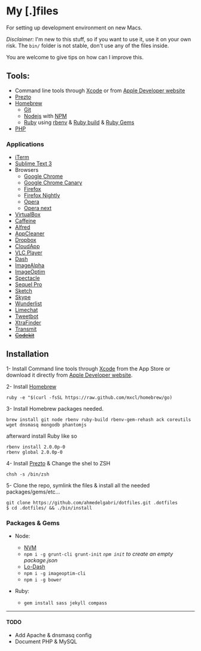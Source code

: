 # My [.]files

For setting up development environment on new Macs.

*Disclaimer:* I'm new to this stuff, so if you want to use it, use it on your own risk. The `bin/` folder is not stable, don't use any of the files inside.

You are welcome to give tips on how can I improve this. 

## Tools:

* Command line tools through [Xcode](https://itunes.apple.com/en/app/xcode/id497799835?mt=12) or from [Apple Developer website](https://developer.apple.com/downloads)
* [Prezto](https://github.com/sorin-ionescu/prezto)
* [Homebrew](http://mxcl.github.io/homebrew/)
    * [Git](http://git-scm.com/)
    * [Nodejs](http://nodejs.org/) with [NPM](https://npmjs.org/)
    * [Ruby](http://www.ruby-lang.org/en/) using [rbenv](https://github.com/sstephenson/rbenv/) & [Ruby build](https://github.com/sstephenson/ruby-build)  & [Ruby Gems](http://rubygems.org)
* [PHP](http://php-osx.liip.ch/)

### Applications
* [iTerm](http://www.iterm2.com/)
* [Sublime Text 3](http://www.sublimetext.com/3)
* Browsers
    * [Google Chrome](https://www.google.com/intl/en/chrome/browser/)
    * [Google Chrome Canary](https://www.google.com/intl/en/chrome/browser/canary.html)
    * [Firefox](http://www.mozilla.org/en-US/firefox/new/)
    * [Firefox Nightly](http://nightly.mozilla.org/)
    * [Opera](http://www.opera.com/)
    * [Opera next](http://www.opera.com/computer/next)
* [VirtualBox](https://www.virtualbox.org/)
* [Caffeine](http://itunes.apple.com/us/app/caffeine/id411246225)
* [Alfred](http://www.alfredapp.com/)
* [AppCleaner](http://www.freemacsoft.net/appcleaner/)
* [Dropbox](http://dropbox.com)
* [CloudApp](https://itunes.apple.com/us/app/cloud/id417602904?mt=12)
* [VLC Player](http://www.videolan.org/vlc/index.html)
* [Dash](https://itunes.apple.com/us/app/dash-docs-snippets/id458034879?mt=12)
* [ImageAlpha](http://pngmini.com/)
* [ImageOptim](http://imageoptim.com/)
* [Spectacle](http://spectacleapp.com/)
* [Sequel Pro](http://www.sequelpro.com/)
* [Sketch](http://www.bohemiancoding.com/sketch/)
* [Skype](http://www.skype.com/en/)
* [Wunderlist](https://itunes.apple.com/us/app/wunderlist-to-do-task-list/id410628904?mt=12)
* [Limechat](http://limechat.net/mac/)
* [Tweetbot](https://itunes.apple.com/us/app/tweetbot-for-twitter/id557168941?mt=12)
* [XtraFinder](http://www.trankynam.com/xtrafinder/)
* [Transmit](http://panic.com/transmit/)
* ~~[Codekit](http://incident57.com/codekit/)~~

## Installation
1- Install Command line tools through [Xcode](https://itunes.apple.com/en/app/xcode/id497799835?mt=12) from the App Store or download it directly from [Apple Developer website](https://developer.apple.com/downloads).

2- Install [Homebrew](http://mxcl.github.io/homebrew/)

    ruby -e "$(curl -fsSL https://raw.github.com/mxcl/homebrew/go)

3- Install Homebrew packages needed.

    brew install git node rbenv ruby-build rbenv-gem-rehash ack coreutils wget dnsmasq mongodb phantomjs

afterward install Ruby like so

    rbenv install 2.0.0p-0
    rbenv global 2.0.0p-0

4- Install [Prezto](https://github.com/sorin-ionescu/prezto) & Change the shel to ZSH

    chsh -s /bin/zsh

5- Clone the repo, symlink the files & install all the needed packages/gems/etc...

    git clone https://github.com/ahmedelgabri/dotfiles.git .dotfiles
    $ cd .dotfiles/ && ./bin/install

### Packages & Gems

* Node:
    * [NVM](https://github.com/creationix/nvm) 
    * `npm i -g grunt-cli grunt-init` _`npm init` to create an empty package.json_
    * [Lo-Dash](http://lodash.com/)
    * `npm i -g imageoptim-cli`
    * `npm i -g bower`

* Ruby:
    * `gem install sass jekyll compass`

---

#### TODO

* Add Apache & dnsmasq config
* Document PHP & MySQL





